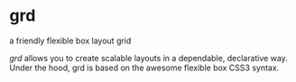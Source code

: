 # grd
a friendly flexible box layout grid

*grd* allows you to create scalable layouts in a dependable, declarative way. Under the hood, grd is based on the awesome flexible box CSS3 syntax.

